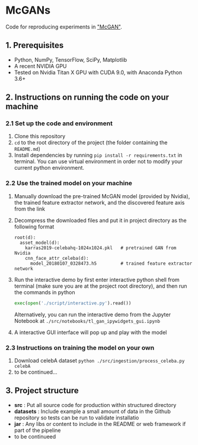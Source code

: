 McGANs
=====================================

Code for reproducing experiments in ["McGAN"](https://doi.org/10.1145/19.nn).


## 1. Prerequisites

- Python, NumPy, TensorFlow, SciPy, Matplotlib
- A recent NVIDIA GPU 
- Tested on Nvidia Titan X GPU with CUDA 9.0, with Anaconda Python 3.6+

## 2. Instructions on running the code on your machine

### 2.1 Set up the code and environment

1. Clone this repository
2. `cd` to the root directory of the project (the folder containing the `README.md`)
3. Install dependencies by running `pip install -r requirements.txt` in terminal.  You can use virtual environment in order not to modify your current python environment.

### 2.2 Use the trained model on your machine

1. Manually download the pre-trained McGAN model (provided by Nvidia), the trained feature extractor network, and the discovered feature axis from the link
2. Decompress the downloaded files and put it in project directory as the following format

    ```text
    root(d):
      asset_model(d):
        karras2019-celebahq-1024x1024.pkl   # pretrained GAN from Nvidia
        cnn_face_attr_celeba(d):
          model_20180107_0328473.h5         # trained feature extractor network
    ```

3. Run the interactive demo by first enter interactive python shell from terminal (make sure you are at the project root directory), and then run the commands in python
    ```python
    exec(open('./script/interactive.py').read())
    ```
    
    Alternatively, you can run the interactive demo from the Jupyter Notebook at `./src/notebooks/tl_gan_ipywidgets_gui.ipynb`
    
    
4. A interactive GUI interface will pop up and play with the model

### 2.3 Instructions on training the model on your own

1. Download celebA dataset `python ./src/ingestion/process_celeba.py celebA`
2. to be continued...

## 3. Project structure

- **src** : Put all source code for production within structured directory
- **datasets** : Include example a small amount of data in the Github repository so tests can be run to validate installatio
- **jar** : Any libs or content to include in the README or web framework if part of the pipeline
- to be continueed

